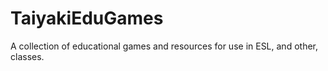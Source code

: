 # TaiyakiEduGames
A collection of educational games and resources for use in ESL, and other, classes.
